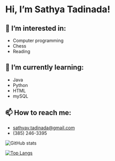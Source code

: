 # Hi, I’m Sathya Tadinada!

## 👀 I’m interested in:
  - Computer programming
  - Chess
  - Reading
## 🌱 I’m currently learning:
  - Java
  - Python
  - HTML
  - mySQL
## 📫 How to reach me:
  - sathyav.tadinada@gmail.com
  - (385) 246-3395

![GitHub stats](https://github-readme-stats.vercel.app/api?username=SathyaTadinada&title_color=ffffff&icon_color=f1e05a&show_icons=true&bg_color=30,03cafc,036bfc&border_radius=40)

[![Top Langs](https://github-readme-stats.vercel.app/api/top-langs/?username=SathyaTadinada&layout=compact&theme=darcula)](https://github.com/anuraghazra/github-readme-stats)















<!---
SathyaTadinada/SathyaTadinada is a ✨ special ✨ repository because its `README.md` (this file) appears on your GitHub profile.
You can click the Preview link to take a look at your changes.
--->
